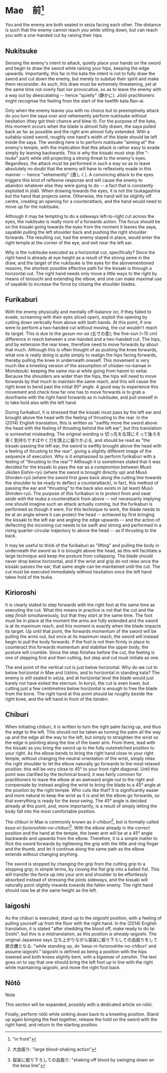 # Mae　前[^1]

You and the enemy are both seated in seiza facing each other. The distance is such that the enemy cannot reach you while sitting down, but can reach you with a one-handed cut by raising their hips.

## Nukitsuke

Sensing the enemy's intent to attack, quietly place your hands on the sword and begin to draw the sword while raising your hips, keeping the edge upwards. Importantly, this far in the kata the intent is not to fully draw the sword and cut down the enemy, but merely to subdue their spirit and make them reconsider. As such, this draw must be extremely threatening, yet at the same time not overly fast nor provocative, so as to leave the enemy with a way out by deescalating -- hence "quietly" (静かに). Jōdō practitioners might recognise the feeling from the start of the twelfth kata Ran-ai.

Only when the enemy leaves you with no choice but to preemptively attack do you turn the saya over and vehemently perform nukitsuke without hesitation (they got their chance and blew it). For the purpose of the kata, this moment occurs when the blade is almost fully drawn, the saya pulled back as far as possible and the right arm almost fully extended. With a suitably-sized sword, roughly one hand's width of the blade should be left inside the saya. The wording here is to perform nukitsuke "aiming at" the enemy's temple, with the implication that this attack is rather easy to evade simply by leaning backwards. This is why the kissaki must stop (the "-*tsuke*" part) while still projecting a strong threat to the enemy's eyes. Regardless, the attack must be performed in such a way so as to leave absolutely no doubt that the enemy will have to reflexively evade in this manner -- hence "vehemently" (激しく). A convincing attack to the eyes triggers this kind of reflexive response and will cause the enemy to abandon whatever else they were going to do -- a fact that is constantly exploited in jōdō. When drawing towards the eyes, it is not the tsukagashira but the hand that projects seme. Otherwise, the hand will be slightly off centre, creating an opening for a counterattack, and the hand would need to move up for the nukitsuke.

Although it may be tempting to do a sideways left-to-right cut across the eyes, the nukitsuke is really more of a forwards action. The focus should be on the kissaki going towards the eyes from the moment it leaves the saya, sayabiki pulling the left shoulder back and pushing the right shoulder forwards. The resulting cut, had the enemy stayed in place, would enter the right temple at the corner of the eye, and exit near the left ear.

Why is the nukitsuke executed as a horizontal cut, specifically? Since the right hand is already at eye height as a result of the strong seme in the draw, and the target of the nukitsuke is the eyes for the abovementioned reasons, the shortest possible effective path for the kissaki is through a horizontal cut. The right hand needs only move a little ways to the right by means of tenouchi and extending the elbow, and one can make maximal use of sayabiki to increase the force by closing the shoulder blades.

## Furikaburi

With the enemy physically and mentally off-balance (or, if they failed to evade, screaming with their eyes sliced open), exploit the opening by cutting down vertically from above with both hands. At this point, if one were to perform a two-handed cut without moving, the cut wouldn't reach its target. This is due to the *gosun-no-sa* (五寸の差); the five-*sun* (~15 cm) difference in reach between a one-handed and a two-handed cut. The hips, and by extension the rear knee, therefore need to move forwards by about that much. Although this is often thought of as pushing the knee forwards, what one is really doing is quite simply to realign the hips facing forwards, thereby pulling the knee in underneath oneself. This movement is very much like a kneeling version of the assumption of chūdan-no-kamae in Morotezuki: keeping the same ma-ai while going from hanmi to seitai. Because the shoulders are wider than the hips, the hips will need to move forwards by that much to maintain the same reach, and this will cause the right knee to bend past the initial 90° angle. A good way to experience this movement and check how far one has to move forwards is to grab a doorframe with the right hand forwards as in nukitsuke, and pull oneself in to take hold also with the left hand.

During furikaburi, it is stressed that the kissaki must pass by the left ear and brought above the head with the feeling of thrusting to the rear. In the (2014) English translation, this is written as "swiftly move the sword above the head with the feeling of thrusting behind the left ear", but this translation is somewhat misleading. The original wording is 切っ先を左耳にそって後ろを突く気持ちですばやく刀を頭上に振りかぶる, and should be read as "the kissaki passing the left ear, the sword is swiftly brought above the head with a feeling of thrusting to the rear", giving a slightly different image of the sequence of execution. Why is it emphasised to perform furikaburi with a feeling of "thrusting to the rear"? Although it is sometimes stated that it was decided for the kissaki to pass the ear as a compromise between Musō Jikiden Eishin-ryū (where the sword is brought directly up) and Musō Shinden-ryū (where the sword first goes back along the cutting line towards the shoulder to be ready to deflect a counterattack), in fact, this method of passing the ear and "thrusting" to the back also exists in (at least) Musō Shinden-ryū. The purpose of this furikaburi is to protect from and swat aside with the tsuba a counterattack from above -- not necessarily implying one should imagine such an attack actually coming, but the furikaburi is performed as though it were. For this technique to work, the blade needs to be at an angle where it can protect the head -- achieved by first bringing the kissaki to the left ear and angling the edge upwards -- and the action of deflecting the incoming cut needs to be swift and strong and performed in a rising quarter-circular trajectory to above the head -- as if thrusting to the back.

It may be useful to think of the furikaburi as "lifting" and pulling the body in underneath the sword as it is brought above the head, as this will facilitate a large technique and keep the posture from collapsing. The blade should never drop below horizontal, and if the wrist and grip do not relax once the kissaki passes the ear, that same angle can be maintained until the cut. The cut must be executed immediately without hesitation once the left hand takes hold of the tsuka.

## Kirioroshi

It is clearly stated to step forwards with the right foot at the same time as executing the cut. What this means in practice is not that the cut and the step *finish* simultaneously, but that they *start* at the same time. The foot must be in place at the moment the arms are fully extended and the sword is at its maximum reach, and this moment is exactly when the blade impacts its target. Up until that point, the forwards momentum of the sword will be pulling the arms out, but once at its maximum reach, the sword will instead begin to pull the body forwards. If the foot is not then firmly in place to counteract this forwards momentum and stabilise the upper body, the posture will crumble. Since the step finishes before the cut, the feeling is one of stepping first and then cutting, but step and cut must initiate as one.

The end point of the vertical cut is just below horizontal. Why do we cut to below horizontal in Mae and Ushiro, and to horizontal in standing kata? The enemy is still seated in seiza, and at horizontal level the blade would just barely not have exited the sternum. In koryū, the cut is even lower, but cutting just a few centimetres below horizontal is enough to free the blade from the bone. The right hand at this point should be roughly beside the right knee, and the left hand in front of the *tanden*.

## Chiburi

When initiating chiburi, it is written to turn the right palm facing up, and thus the edge to the left. This should not be taken as turning the palm all the way up and the edge all the way to the left, but simply to straighten the wrist so the edge is pointing along the line of the lower arm. From there, lead with the kissaki as you bring the sword up to the fully outstretched position to your right. As the elbow bends to bring the right hand close to your right temple, without changing the neutral orientation of the wrist, simply relax the right shoulder to let the elbow naturally go forwards to the most relaxed position: this will be very close to 45° to your front right diagonal. Until this point was clarified by the technical board, it was fairly common for practitioners to leave the elbow at an awkward angle out to the right and compensate by instead angling the wrist to bring the blade to a 45° angle at the position by the right temple. Who cuts like that? It is significantly easier and more natural to keep the wrist as it is and let the elbow go forwards, so that everything is ready for the *kesa* swing. The 45° angle is decided already at this point, and, more importantly, is a result of simply letting the body fall into the most comfortable position.

The chiburi in Mae is commonly known as *ō-chiburi*[^2], but is formally called *kesa-ni-furioroshite-no-chiburi*[^3]. With the elbow already in the correct position and the hand at the temple, the lower arm will be at a 45° angle backwards and upwards from the elbow. Therefore, it is a simple matter to flick the sword forwards by tightening the grip with the little and ring finger and the thumb, and let it continue along the same path as the elbow extends without changing anything.

The sword is stopped by changing the grip from the cutting grip to a stopping grip; in simple terms, by closing the flat grip into a balled fist. This will transfer the force up into your arm and shoulder to be effortlessly absorbed instead of stressing the joints sideways, and the kissaki will naturally point slightly inwards towards the fallen enemy. The right hand should now be at the same height as the left.

## Iaigoshi

As the chiburi is executed, stand up to the *iaigoshi* position, with a feeling of pulling yourself up from the floor with the right hand. In the (2014) English translation, it is stated "after shedding the blood off, make ready to do Iai Goshi", but this is a mistranslation, as this position *is already* iaigoshi. The original Japanese says 立ち上がりながら袈裟に振り下ろしての血振りをして居合腰となる: "while standing up, do 'kesa-ni-furioroshite-no-chiburi' and assume iaigoshi." Iaigoshi is defined as being a position with the hips lowered and both knees slightly bent, with a *kigamae* of *zanshin*. The text goes on to say that one should bring the left foot up in line with the right while maintaining iaigoshi, and move the right foot back.

## Nōtō

> [!NOTE]
> This section will be expanded, possibly with a dedicated article on nōtō.

Finally, perform nōtō while sinking down back to a kneeling position. Stand up again bringing the feet together, release the hold on the sword with the right hand, and return to the starting position.

[^1]: "in front"

[^2]: 大血振り: "large blood-shaking action"

[^3]: 袈裟に振り下ろしての血振り: "shaking off blood by swinging down on the kesa line"
